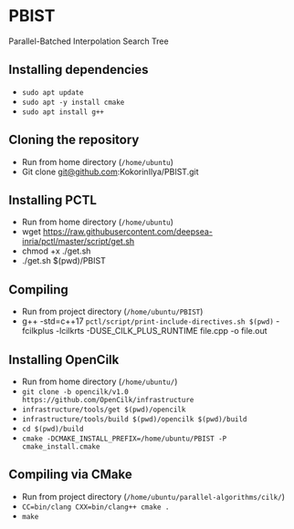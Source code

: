 # PBIST
Parallel-Batched Interpolation Search Tree

## Installing dependencies
* `sudo apt update`
* `sudo apt -y install cmake`
* `sudo apt install g++`

## Cloning the repository
* Run from home directory (`/home/ubuntu`)
* Git clone git@github.com:KokorinIlya/PBIST.git

## Installing PCTL
* Run from home directory (`/home/ubuntu`)
* wget https://raw.githubusercontent.com/deepsea-inria/pctl/master/script/get.sh
* chmod +x ./get.sh
* ./get.sh $(pwd)/PBIST

## Compiling
* Run from project directory (`/home/ubuntu/PBIST`)
* g++ -std=c++17 `pctl/script/print-include-directives.sh $(pwd)` -fcilkplus -lcilkrts -DUSE_CILK_PLUS_RUNTIME file.cpp -o file.out

## Installing OpenCilk

* Run from home directory (`/home/ubuntu/`)
* `git clone -b opencilk/v1.0 https://github.com/OpenCilk/infrastructure`
* `infrastructure/tools/get $(pwd)/opencilk`
* `infrastructure/tools/build $(pwd)/opencilk $(pwd)/build`
* `cd $(pwd)/build`
* `cmake -DCMAKE_INSTALL_PREFIX=/home/ubuntu/PBIST -P cmake_install.cmake`

## Compiling via CMake

* Run from project directory (`/home/ubuntu/parallel-algorithms/cilk/`)
* `CC=bin/clang CXX=bin/clang++ cmake .`
* `make`
